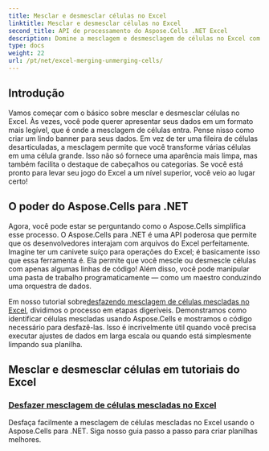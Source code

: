 ```yaml
---
title: Mesclar e desmesclar células no Excel
linktitle: Mesclar e desmesclar células no Excel
second_title: API de processamento do Aspose.Cells .NET Excel
description: Domine a mesclagem e desmesclagem de células no Excel com nossos tutoriais fáceis do Aspose.Cells para .NET. Eleve suas habilidades com planilhas.
type: docs
weight: 22
url: /pt/net/excel-merging-unmerging-cells/
---
```

## Introdução

Vamos começar com o básico sobre mesclar e desmesclar células no Excel. Às vezes, você pode querer apresentar seus dados em um formato mais legível, que é onde a mesclagem de células entra. Pense nisso como criar um lindo banner para seus dados. Em vez de ter uma fileira de células desarticuladas, a mesclagem permite que você transforme várias células em uma célula grande. Isso não só fornece uma aparência mais limpa, mas também facilita o destaque de cabeçalhos ou categorias. Se você está pronto para levar seu jogo do Excel a um nível superior, você veio ao lugar certo!

## O poder do Aspose.Cells para .NET

Agora, você pode estar se perguntando como o Aspose.Cells simplifica esse processo. O Aspose.Cells para .NET é uma API poderosa que permite que os desenvolvedores interajam com arquivos do Excel perfeitamente. Imagine ter um canivete suíço para operações do Excel; é basicamente isso que essa ferramenta é. Ela permite que você mescle ou desmescle células com apenas algumas linhas de código! Além disso, você pode manipular uma pasta de trabalho programaticamente — como um maestro conduzindo uma orquestra de dados. 

 Em nosso tutorial sobre[desfazendo mesclagem de células mescladas no Excel](./unmerge-merged-cells/), dividimos o processo em etapas digeríveis. Demonstramos como identificar células mescladas usando Aspose.Cells e mostramos o código necessário para desfazê-las. Isso é incrivelmente útil quando você precisa executar ajustes de dados em larga escala ou quando está simplesmente limpando sua planilha. 

## Mesclar e desmesclar células em tutoriais do Excel
### [Desfazer mesclagem de células mescladas no Excel](./unmerge-merged-cells/)
Desfaça facilmente a mesclagem de células mescladas no Excel usando o Aspose.Cells para .NET. Siga nosso guia passo a passo para criar planilhas melhores.